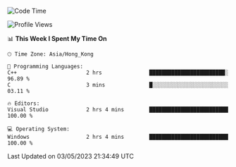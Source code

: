<!--START_SECTION:waka-->
![Code Time](http://img.shields.io/badge/Code%20Time-56%20hrs%2028%20mins-blue)

![Profile Views](http://img.shields.io/badge/Profile%20Views-0-blue)

📊 **This Week I Spent My Time On** 

```text
🕑︎ Time Zone: Asia/Hong_Kong

💬 Programming Languages: 
C++                      2 hrs               ████████████████████████░   96.89 % 
C                        3 mins              █░░░░░░░░░░░░░░░░░░░░░░░░   03.11 % 

🔥 Editors: 
Visual Studio            2 hrs 4 mins        █████████████████████████   100.00 % 

💻 Operating System: 
Windows                  2 hrs 4 mins        █████████████████████████   100.00 % 
```


 Last Updated on 03/05/2023 21:34:49 UTC
<!--END_SECTION:waka-->
